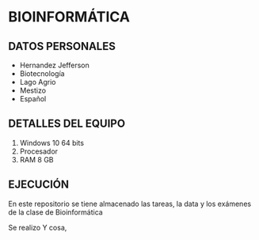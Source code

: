 # BIOINFORMÁTICA
## DATOS PERSONALES
- Hernandez Jefferson
- Biotecnología
- Lago Agrio
- Mestizo
- Español

## DETALLES DEL EQUIPO
1. Windows 10 64 bits
2. Procesador 
3. RAM 8 GB

## EJECUCIÓN

En este repositorio se tiene almacenado las tareas, la data y los exámenes de la clase de Bioinformática

Se realizo Y cosa, 
